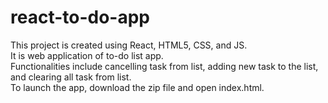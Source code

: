 # react-to-do-app
This project is created using React, HTML5, CSS, and JS.  
It is web application of to-do list app.  
Functionalities include cancelling task from list, adding new task to the list, and clearing all task from list.  
To launch the app, download the zip file and open index.html.
